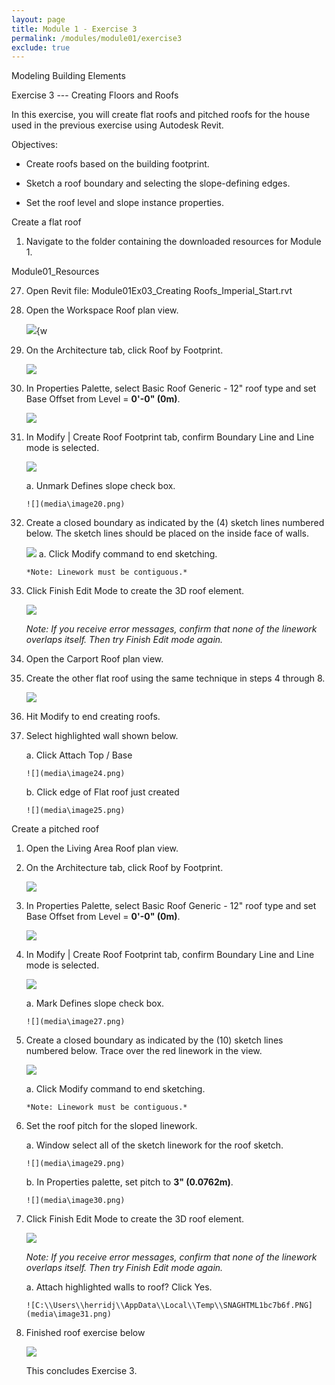 ```yaml
---
layout: page
title: Module 1 - Exercise 3
permalink: /modules/module01/exercise3
exclude: true
---
```


Modeling Building Elements

Exercise 3 --- Creating Floors and Roofs

In this exercise, you will create flat roofs and pitched roofs for the
house used in the previous exercise using Autodesk Revit.

Objectives:

-   Create roofs based on the building footprint.

-   Sketch a roof boundary and selecting the slope-defining edges.

-   Set the roof level and slope instance properties.

Create a flat roof

1.  Navigate to the folder containing the downloaded resources for
    Module 1.

Module01_Resources

27. Open Revit file: Module01Ex03_Creating Roofs_Imperial_Start.rvt

28. Open the Workspace Roof plan view.

    ![](media\image16.png){w


2.  On the Architecture tab, click Roof by Footprint.

    ![](media\image17.png)


29. In Properties Palette, select Basic Roof Generic - 12" roof type and
    set Base Offset from Level = **0'-0" (0m)**.

    ![](media\image18.png)

30. In Modify \| Create Roof Footprint tab, confirm Boundary Line and
    Line mode is selected.

    ![](media\image19.png)

    a.  Unmark Defines slope check box.

        ![](media\image20.png)

31. Create a closed boundary as indicated by the (4) sketch lines
    numbered below. The sketch lines should be placed on the inside face
    of walls.

    ![](media\image21.png)
    a.  Click Modify command to end sketching.

        *Note: Linework must be contiguous.*

32. Click Finish Edit Mode to create the 3D roof element.

    ![](media\image22.png)

    *Note: If you receive error messages, confirm that none of the
    linework overlaps itself. Then try Finish Edit mode again.*

33. Open the Carport Roof plan view.

34. Create the other flat roof using the same technique in steps 4
    through 8.

    ![](media\image23.png)

35. Hit Modify to end creating roofs.

36. Select highlighted wall shown below.

    a.  Click Attach Top / Base

        ![](media\image24.png)

    b.  Click edge of Flat roof just created

        ![](media\image25.png)

Create a pitched roof

1.  Open the Living Area Roof plan view.


3.  On the Architecture tab, click Roof by Footprint.

    ![](media\image17.png)


37. In Properties Palette, select Basic Roof Generic - 12" roof type and
    set Base Offset from Level = **0'-0" (0m)**.

    ![](media\image26.png)

38. In Modify \| Create Roof Footprint tab, confirm Boundary Line and
    Line mode is selected.

    ![](media\image19.png)

    a.  Mark Defines slope check box.

        ![](media\image27.png)

39. Create a closed boundary as indicated by the (10) sketch lines
    numbered below. Trace over the red linework in the view.

    ![](media\image28.png)

    a.  Click Modify command to end sketching.

        *Note: Linework must be contiguous.*

40. Set the roof pitch for the sloped linework.

    a.  Window select all of the sketch linework for the roof sketch.

        ![](media\image29.png)

    b.  In Properties palette, set pitch to **3" (0.0762m)**.

        ![](media\image30.png)

41. Click Finish Edit Mode to create the 3D roof element.

    ![](media\image22.png)

    *Note: If you receive error messages, confirm that none of the
    linework overlaps itself. Then try Finish Edit mode again.*

    a.  Attach highlighted walls to roof? Click Yes.

        ![C:\\Users\\herridj\\AppData\\Local\\Temp\\SNAGHTML1bc7b6f.PNG](media\image31.png)

42. Finished roof exercise below

    ![](media\image32.png)

    This concludes Exercise 3.
